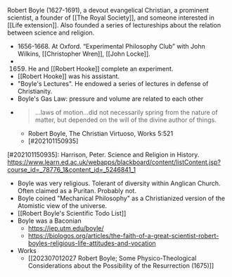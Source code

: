 Robert Boyle (1627-1691), a devout evangelical Christian, a prominent scientist, a founder of [[The Royal Society]], and someone interested in [[Life extension]]. Also founded a series of lectureships about the relation between science and religion.

- 1656-1668. At Oxford. “Experimental Philosophy Club” with John Wilkins, [[Christopher Wren]], [[John Locke]].
- 1659. He and [[Robert Hooke]] complete an experiment.
- [[Robert Hooke]] was his assistant.
- "Boyle's Lectures". He endowed a series of lectures in defense of Christianity.
- Boyle's Gas Law: pressure and volume are related to each other
- > ...laws of motion...did not necessarily spring from the nature of matter, but depended on the will of the divine author of things.
    - Robert Boyle, The Christian Virtuoso, Works 5:521
    - [#202101150935]

[#202101150935]: Harrison, Peter. Science and Religion in History. <https://www.learn.ed.ac.uk/webapps/blackboard/content/listContent.jsp?course_id=_78776_1&content_id=_5246841_1>

- Boyle was very religious. Tolerant of diversity within Anglican Church. Often claimed as a Puritan. Probably not.
- Boyle coined "Mechanical Philosophy" as a Christianized version of the Atomistic view of the universe.
- [[Robert Boyle's Scientific Todo List]]
- Boyle was a Baconian
    - https://iep.utm.edu/boyle/
    - https://biologos.org/articles/the-faith-of-a-great-scientist-robert-boyles-religious-life-attitudes-and-vocation
- Works
    - [[202307012027 Robert Boyle; Some Physico-Theological Considerations about the Possibility of the Resurrection (1675)]]
